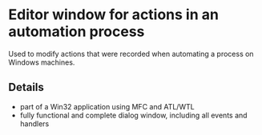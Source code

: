 # Editor window for actions in an automation process
Used to modify actions that were recorded when automating a process on Windows machines.

## Details
- part of a Win32 application using MFC and ATL/WTL
- fully functional and complete dialog window, including all events and handlers